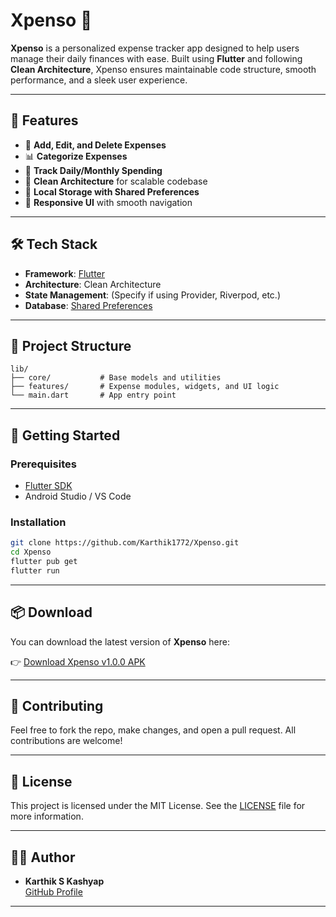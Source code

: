 # Xpenso 💸

**Xpenso** is a personalized expense tracker app designed to help users manage their daily finances with ease. Built using **Flutter** and following **Clean Architecture**, Xpenso ensures maintainable code structure, smooth performance, and a sleek user experience.

---

## 📲 Features

- 🧾 **Add, Edit, and Delete Expenses**
- 📊 **Categorize Expenses**
- 📅 **Track Daily/Monthly Spending**
- 🧱 **Clean Architecture** for scalable codebase
- 💾 **Local Storage with Shared Preferences**
- 🌙 **Responsive UI** with smooth navigation

---

## 🛠️ Tech Stack

- **Framework**: [Flutter](https://flutter.dev/)
- **Architecture**: Clean Architecture
- **State Management**: (Specify if using Provider, Riverpod, etc.)
- **Database**: [Shared Preferences](https://pub.dev/packages/shared_preferences)

---

## 📁 Project Structure

```
lib/
├── core/           # Base models and utilities
├── features/       # Expense modules, widgets, and UI logic
└── main.dart       # App entry point
```

---

## 🚧 Getting Started

### Prerequisites

- [Flutter SDK](https://flutter.dev/docs/get-started/install)
- Android Studio / VS Code

### Installation

```bash
git clone https://github.com/Karthik1772/Xpenso.git
cd Xpenso
flutter pub get
flutter run
```

---

## 📦 Download

You can download the latest version of **Xpenso** here:

👉 [Download Xpenso v1.0.0 APK](https://github.com/Karthik1772/Xpenso/releases/download/v1.0.0/Xpenso.apk)


---

## 🤝 Contributing

Feel free to fork the repo, make changes, and open a pull request. All contributions are welcome!

---

## 📄 License

This project is licensed under the MIT License. See the [LICENSE](LICENSE) file for more information.

---

## 🙋‍♂️ Author

- **Karthik S Kashyap**  
  [GitHub Profile](https://github.com/Karthik1772)

---

